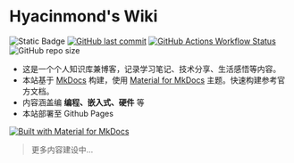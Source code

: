 # Hyacinmond's Wiki

![Static Badge](https://img.shields.io/badge/license%20-%20MIT%20-%20green?style=flat&color=%2343CD80)
[![GitHub last commit](https://img.shields.io/github/last-commit/Annihilation1019/Annihilation1019.github.io?style=flat&logo=githubactions&logoColor=%2300CDCD&logoSize=auto&color=%2300CDCD)](https://github.com/Annihilation1019/Annihilation1019.github.io/commits)
[![GitHub Actions Workflow Status](https://img.shields.io/github/actions/workflow/status/Annihilation1019/Annihilation1019.github.io/ci.yml?style=flat&logo=githubpages&logoSize=auto)
](https://github.com/Annihilation1019/Annihilation1019.github.io/actions)
![GitHub repo size](https://img.shields.io/github/repo-size/Annihilation1019/Annihilation1019.github.io)

- 这是一个个人知识库兼博客，记录学习笔记、技术分享、生活感悟等内容。
- 本站基于 [MkDocs](https://www.mkdocs.org/) 构建，使用 [Material for MkDocs](https://squidfunk.github.io/mkdocs-material/) 主题。快速构建参考官方文档。
- 内容涵盖编 **编程、嵌入式、硬件** 等
- 本站部署至 Github Pages

[![Built with Material for MkDocs](https://img.shields.io/badge/Material_for_MkDocs-526CFE?style=for-the-badge&logo=MaterialForMkDocs&logoColor=white)](https://squidfunk.github.io/mkdocs-material/)

> 更多内容建设中...
